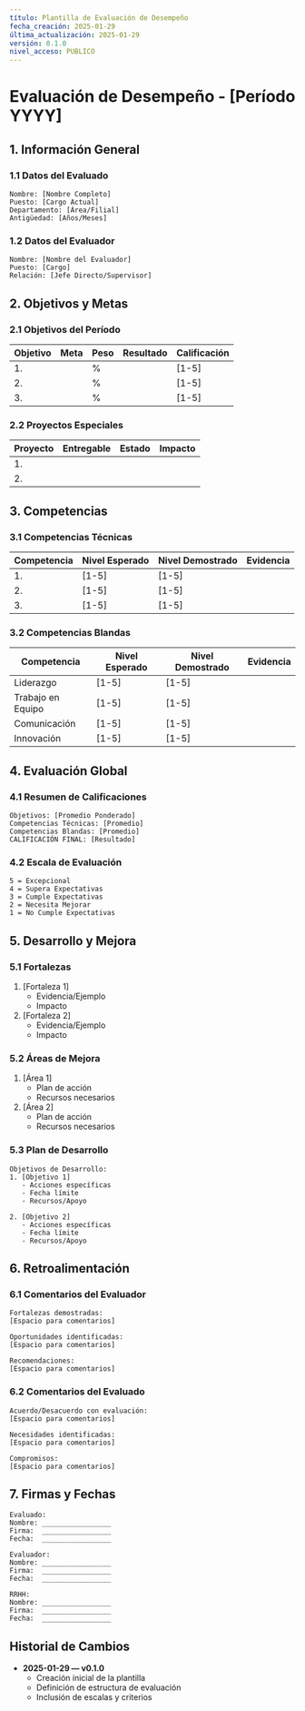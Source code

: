 ```yaml
---
título: Plantilla de Evaluación de Desempeño
fecha_creación: 2025-01-29
última_actualización: 2025-01-29
versión: 0.1.0
nivel_acceso: PUBLICO
---
```


# Evaluación de Desempeño - [Período YYYY]

## 1. Información General

### 1.1 Datos del Evaluado
```
Nombre: [Nombre Completo]
Puesto: [Cargo Actual]
Departamento: [Área/Filial]
Antigüedad: [Años/Meses]
```

### 1.2 Datos del Evaluador
```
Nombre: [Nombre del Evaluador]
Puesto: [Cargo]
Relación: [Jefe Directo/Supervisor]
```

## 2. Objetivos y Metas

### 2.1 Objetivos del Período
| Objetivo | Meta | Peso | Resultado | Calificación |
|----------|------|------|-----------|--------------|
| 1. | | % | | [1-5] |
| 2. | | % | | [1-5] |
| 3. | | % | | [1-5] |

### 2.2 Proyectos Especiales
| Proyecto | Entregable | Estado | Impacto |
|----------|------------|--------|----------|
| 1. | | | |
| 2. | | | |

## 3. Competencias

### 3.1 Competencias Técnicas
| Competencia | Nivel Esperado | Nivel Demostrado | Evidencia |
|-------------|----------------|------------------|-----------|
| 1. | [1-5] | [1-5] | |
| 2. | [1-5] | [1-5] | |
| 3. | [1-5] | [1-5] | |

### 3.2 Competencias Blandas
| Competencia | Nivel Esperado | Nivel Demostrado | Evidencia |
|-------------|----------------|------------------|-----------|
| Liderazgo | [1-5] | [1-5] | |
| Trabajo en Equipo | [1-5] | [1-5] | |
| Comunicación | [1-5] | [1-5] | |
| Innovación | [1-5] | [1-5] | |

## 4. Evaluación Global

### 4.1 Resumen de Calificaciones
```
Objetivos: [Promedio Ponderado]
Competencias Técnicas: [Promedio]
Competencias Blandas: [Promedio]
CALIFICACIÓN FINAL: [Resultado]
```

### 4.2 Escala de Evaluación
```
5 = Excepcional
4 = Supera Expectativas
3 = Cumple Expectativas
2 = Necesita Mejorar
1 = No Cumple Expectativas
```

## 5. Desarrollo y Mejora

### 5.1 Fortalezas
1. [Fortaleza 1]
   - Evidencia/Ejemplo
   - Impacto
2. [Fortaleza 2]
   - Evidencia/Ejemplo
   - Impacto

### 5.2 Áreas de Mejora
1. [Área 1]
   - Plan de acción
   - Recursos necesarios
2. [Área 2]
   - Plan de acción
   - Recursos necesarios

### 5.3 Plan de Desarrollo
```
Objetivos de Desarrollo:
1. [Objetivo 1]
   - Acciones específicas
   - Fecha límite
   - Recursos/Apoyo

2. [Objetivo 2]
   - Acciones específicas
   - Fecha límite
   - Recursos/Apoyo
```

## 6. Retroalimentación

### 6.1 Comentarios del Evaluador
```
Fortalezas demostradas:
[Espacio para comentarios]

Oportunidades identificadas:
[Espacio para comentarios]

Recomendaciones:
[Espacio para comentarios]
```

### 6.2 Comentarios del Evaluado
```
Acuerdo/Desacuerdo con evaluación:
[Espacio para comentarios]

Necesidades identificadas:
[Espacio para comentarios]

Compromisos:
[Espacio para comentarios]
```

## 7. Firmas y Fechas

```
Evaluado:
Nombre: _________________
Firma:  _________________
Fecha:  _________________

Evaluador:
Nombre: _________________
Firma:  _________________
Fecha:  _________________

RRHH:
Nombre: _________________
Firma:  _________________
Fecha:  _________________
```

## Historial de Cambios
- **2025-01-29 — v0.1.0**
  - Creación inicial de la plantilla
  - Definición de estructura de evaluación
  - Inclusión de escalas y criterios 